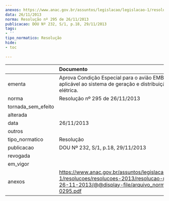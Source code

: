 ```yaml
---
anexos: https://www.anac.gov.br/assuntos/legislacao/legislacao-1/resolucoes/resolucoes-2013/resolucao-no-295-de-26-11-2013/@@display-file/arquivo_norma/RA2013-0295.pdf
data: 26/11/2013
norma: Resolução nº 295 de 26/11/2013
publicacao: DOU Nº 232, S/1, p.18, 29/11/2013
tags:
- ''
tipo_normatico: Resolução
hide: 
- toc 
 
---
```


|                    | Documento                                                                                                                                                       |
|:-------------------|:----------------------------------------------------------------------------------------------------------------------------------------------------------------|
| ementa             | Aprova Condição Especial para o avião EMB-550, aplicável ao sistema de geração e distribuição de energia elétrica.                                              |
| norma              | Resolução nº 295 de 26/11/2013                                                                                                                                  |
| tornada_sem_efeito |                                                                                                                                                                 |
| alterada           |                                                                                                                                                                 |
| data               | 26/11/2013                                                                                                                                                      |
| outros             |                                                                                                                                                                 |
| tipo_normatico     | Resolução                                                                                                                                                       |
| publicacao         | DOU Nº 232, S/1, p.18, 29/11/2013                                                                                                                               |
| revogada           |                                                                                                                                                                 |
| em_vigor           |                                                                                                                                                                 |
| anexos             | https://www.anac.gov.br/assuntos/legislacao/legislacao-1/resolucoes/resolucoes-2013/resolucao-no-295-de-26-11-2013/@@display-file/arquivo_norma/RA2013-0295.pdf |